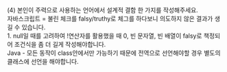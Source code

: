 
(4) 본인이 주력으로 사용하는 언어에서 설계적 결함 한 가지를 작성해주세요.  
자바스크립트 = 불린 체크를 falsy/truthy로 체그를 하다보니 의도하지 않은 결과가 생길 수 있습니다.  
    1. null일 때를 고려하여 !연산자를 활용했을 때 0, 빈 문자열, 빈 배열이 falsy로 책정되어 조건식을 좀 더 길게 작성해야합니다.  
Java - 모든 동작이 class안에서만 가능하기 때문에 전역으로 선언해야할 경우 별도의 클래스에 선언을 해야합니다.  
